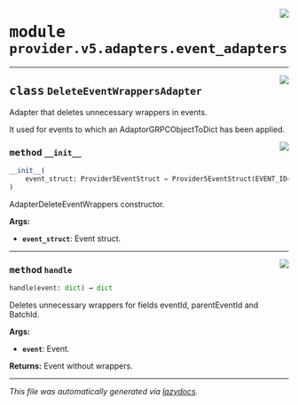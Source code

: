 <!-- markdownlint-disable -->

<a href="../../th2_data_services/provider/v5/adapters/event_adapters.py#L0"><img align="right" style="float:right;" src="https://img.shields.io/badge/-source-cccccc?style=flat-square"></a>

# <kbd>module</kbd> `provider.v5.adapters.event_adapters`






---

<a href="../../th2_data_services/provider/v5/adapters/event_adapters.py#L19"><img align="right" style="float:right;" src="https://img.shields.io/badge/-source-cccccc?style=flat-square"></a>

## <kbd>class</kbd> `DeleteEventWrappersAdapter`
Adapter that deletes unnecessary wrappers in events. 

It used for events to which an AdaptorGRPCObjectToDict has been applied. 

<a href="../../th2_data_services/provider/v5/adapters/event_adapters.py#L25"><img align="right" style="float:right;" src="https://img.shields.io/badge/-source-cccccc?style=flat-square"></a>

### <kbd>method</kbd> `__init__`

```python
__init__(
    event_struct: Provider5EventStruct = Provider5EventStruct(EVENT_ID='eventId', PARENT_EVENT_ID='parentEventId', STATUS='successful', NAME='eventName', TYPE='type', BATCH_ID='batchId', IS_BATCHED='isBatched', EVENT_TYPE='eventType', END_TIMESTAMP='endTimestamp', START_TIMESTAMP='startTimestamp', ATTACHED_MESSAGES_IDS='attachedMessageIds', BODY='body')
)
```

AdapterDeleteEventWrappers constructor. 



**Args:**
 
 - <b>`event_struct`</b>:  Event struct. 




---

<a href="../../th2_data_services/provider/v5/adapters/event_adapters.py#L33"><img align="right" style="float:right;" src="https://img.shields.io/badge/-source-cccccc?style=flat-square"></a>

### <kbd>method</kbd> `handle`

```python
handle(event: dict) → dict
```

Deletes unnecessary wrappers for fields eventId, parentEventId and BatchId. 



**Args:**
 
 - <b>`event`</b>:  Event. 



**Returns:**
 Event without wrappers. 




---

_This file was automatically generated via [lazydocs](https://github.com/ml-tooling/lazydocs)._
